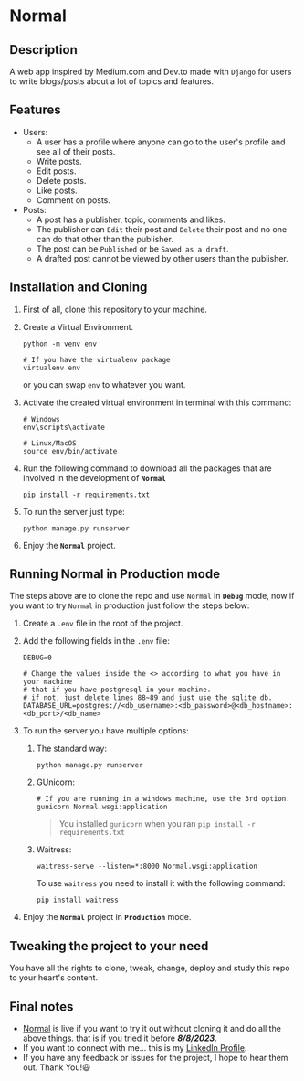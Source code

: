 # Normal

## Description

A web app inspired by Medium.com and Dev.to made with `Django` for users to write blogs/posts about a lot of topics and features.

## Features

-   Users:
    -   A user has a profile where anyone can go to the user's profile and see all of their posts.
    -   Write posts.
    -   Edit posts.
    -   Delete posts.
    -   Like posts.
    -   Comment on posts.
-   Posts:
    -   A post has a publisher, topic, comments and likes.
    -   The publisher can `Edit` their post and `Delete` their post and no one can do that other than the publisher.
    -   The post can be `Published` or be `Saved as a draft`.
    -   A drafted post cannot be viewed by other users than the publisher.

## Installation and Cloning

1. First of all, clone this repository to your machine.
2. Create a Virtual Environment.

    ```
    python -m venv env

    # If you have the virtualenv package
    virtualenv env
    ```

    or you can swap `env` to whatever you want.

3. Activate the created virtual environment in terminal with this command:

    ```
    # Windows
    env\scripts\activate

    # Linux/MacOS
    source env/bin/activate
    ```

4. Run the following command to download all the packages that are involved in the development of **`Normal`**
    ```
    pip install -r requirements.txt
    ```
5. To run the server just type:
    ```
    python manage.py runserver
    ```
6. Enjoy the **`Normal`** project.

## Running Normal in Production mode

The steps above are to clone the repo and use `Normal` in **`Debug`** mode, now if you want to try `Normal` in production just follow the steps below:

1. Create a `.env` file in the root of the project.
2. Add the following fields in the `.env` file:

    ```
    DEBUG=0

    # Change the values inside the <> according to what you have in your machine
    # that if you have postgresql in your machine.
    # if not, just delete lines 88~89 and just use the sqlite db.
    DATABASE_URL=postgres://<db_username>:<db_password>@<db_hostname>:<db_port>/<db_name>
    ```

3. To run the server you have multiple options:
    1. The standard way:
        ```
        python manage.py runserver
        ```
    2. GUnicorn:
        ```
        # If you are running in a windows machine, use the 3rd option.
        gunicorn Normal.wsgi:application
        ```
        > You installed `gunicorn` when you ran `pip install -r requirements.txt`
    3. Waitress:
        ```
        waitress-serve --listen=*:8000 Normal.wsgi:application
        ```
        To use `waitress` you need to install it with the following command:
        ```
        pip install waitress
        ```
4. Enjoy the **`Normal`** project in **`Production`** mode.

## Tweaking the project to your need

You have all the rights to clone, tweak, change, deploy and study this repo to your heart's content.

## Final notes

-   [Normal](https://normal-kjbk.onrender.com/) is live if you want to try it out without cloning it and do all the above things.
    that is if you tried it before **_8/8/2023_**.
-   If you want to connect with me... this is my [LinkedIn Profile](https://www.linkedin.com/in/yousefayash65/).
-   If you have any feedback or issues for the project, I hope to hear them out. Thank You!😃
